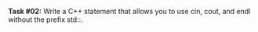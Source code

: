 **Task #02:** Write a C++ statement that allows you to use cin, cout, and endl without the prefix std::.
